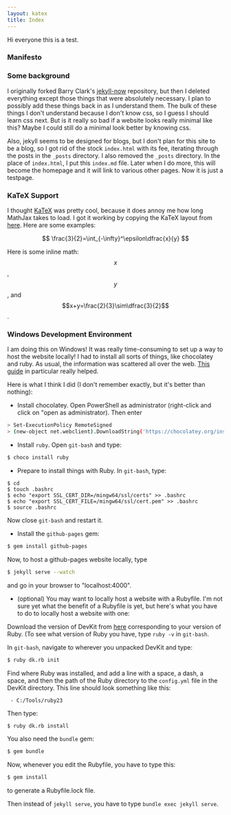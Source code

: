 ```yaml
---
layout: katex
title: Index
---
```


Hi everyone this is a test.  

### Manifesto



### Some background

I originally forked Barry Clark's
[jekyll-now](https://github.com/barryclark/jekyll-now) repository, but
then I deleted everything except those things that were absolutely
necessary.  I plan to possibly add these things back in as I
understand them.  The bulk of these things I don't understand because
I don't know css, so I guess I should learn css next.  But is it
really so bad if a website looks really minimal like this?  Maybe I
could still do a minimal look better by knowing css.

Also, jekyll seems to be designed for blogs, but I don't plan for this
site to be a blog, so I got rid of the stock `index.html` with its
fee, iterating through the posts in the `_posts` directory.  I also
removed the `_posts` directory.  In the place of `index.html`, I put
this `index.md` file.  Later when I do more, this will become the
homepage and it will link to various other pages.  Now it is just a
testpage.

### KaTeX Support
I thought [KaTeX](https://khan.github.io/KaTeX/) was pretty cool,
because it does annoy me how long MathJax takes to load.  I got it
working by copying the KaTeX layout from
[here](https://github.com/cben/sandbox/blob/gh-pages/_layouts/katex.html).  Here are some examples:

$$
\frac{3}{2}=\int_{-\infty}^\epsilon\dfrac{x}{y}
$$

Here is some inline math: $$x$$, $$y$$, and $$x+y=\frac{2}{3}\sim\dfrac{3}{2}$$.

### Windows Development Environment

I am doing this on Windows!  It was really time-consuming to set up a
way to host the website locally!  I had to install all sorts of
things, like chocolatey and ruby.  As usual, the information was
scattered all over the web.  [This
guide](http://programminghistorian.org/lessons/building-static-sites-with-jekyll-github-pages)
in particular really helped.

Here is what I think I did (I don't remember exactly, but it's better
than nothing):

* Install chocolatey.  Open PowerShell as administrator (right-click
   and click on "open as administrator).  Then enter

```sh
> Set-ExecutionPolicy RemoteSigned
> (new-object net.webclient).DownloadString('https://chocolatey.org/install.ps1') | iex
```

* Install `ruby`.  Open `git-bash` and type:

```sh
$ choco install ruby
```

* Prepare to install things with Ruby.  In `git-bash`, type:

```
$ cd
$ touch .bashrc
$ echo "export SSL_CERT_DIR=/mingw64/ssl/certs" >> .bashrc
$ echo "export SSL_CERT_FILE=/mingw64/ssl/cert.pem" >> .bashrc
$ source .bashrc
```
Now close `git-bash` and restart it.

* Install the `github-pages` gem:

```sh
$ gem install github-pages
```

Now, to host a github-pages website locally, type

```sh
$ jekyll serve --watch
```

and go in your browser to "localhost:4000".

* (optional) You may want to locally host a website with a Rubyfile.
I'm not sure yet what the benefit of a Rubyfile is yet, but here's
what you have to do to locally host a website with one:

Download the version of DevKit from
[here](https://rubyinstaller.org/downloads/) corresponding to your
version of Ruby.  (To see what version of Ruby you have, type `ruby
-v` in `git-bash`.

In `git-bash`, navigate to wherever you unpacked DevKit and type:

```sh
$ ruby dk.rb init
```

Find where Ruby was installed, and add a line with a space, a dash, a
space, and then the path of the Ruby directory to the `config.yml`
file in the DevKit directory.  This line should look something like this:

```
 - C:/Tools/ruby23
```

Then type:

```sh
$ ruby dk.rb install
```

You also need the `bundle` gem:

```sh
$ gem bundle
```

Now, whenever you edit the Rubyfile, you have to type this:

```sh
$ gem install
```

to generate a Rubyfile.lock file.

Then instead of `jekyll serve`, you have to type `bundle exec jekyll serve`.
